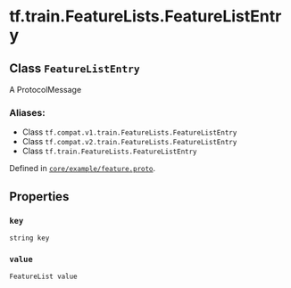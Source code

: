 <div itemscope itemtype="http://developers.google.com/ReferenceObject">
<meta itemprop="name" content="tf.train.FeatureLists.FeatureListEntry" />
<meta itemprop="path" content="Stable" />
<meta itemprop="property" content="key"/>
<meta itemprop="property" content="value"/>
</div>

# tf.train.FeatureLists.FeatureListEntry

## Class `FeatureListEntry`

A ProtocolMessage



### Aliases:

* Class `tf.compat.v1.train.FeatureLists.FeatureListEntry`
* Class `tf.compat.v2.train.FeatureLists.FeatureListEntry`
* Class `tf.train.FeatureLists.FeatureListEntry`



Defined in [`core/example/feature.proto`](/code/stable/tensorflow/core/example/feature.proto).

<!-- Placeholder for "Used in" -->


## Properties

<h3 id="key"><code>key</code></h3>

`string key`


<h3 id="value"><code>value</code></h3>

`FeatureList value`




